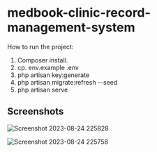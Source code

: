 # medbook-clinic-record-management-system


How to run the project:
1. Composer install.
2. cp. env.example .env
3. php artisan key:generate
4. php artisan migrate:refresh  --seed
5. php artisan serve

##  Screenshots

![Screenshot 2023-08-24 225828](https://github.com/KazunguDev/medbook-clinic-record-management-system/assets/88532016/7db1e57b-72c8-4ba3-bd4d-c2dea032c4c8)


![Screenshot 2023-08-24 225758](https://github.com/KazunguDev/medbook-clinic-record-management-system/assets/88532016/a13cfad4-53f2-4d8f-964e-c8ee5870c5ee)


